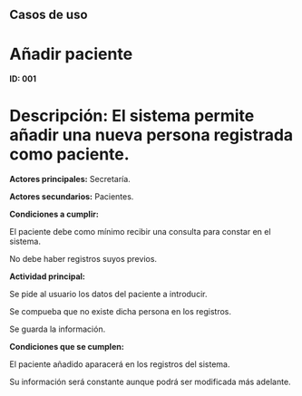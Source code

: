 ## Casos de uso
# Añadir paciente
**ID: 001**
# Descripción: El sistema permite añadir una nueva persona registrada como paciente.

**Actores principales:** Secretaría.

**Actores secundarios:** Pacientes.

 **Condiciones a cumplir:**

El paciente debe como mínimo recibir una consulta para constar en el sistema.

No debe haber registros suyos previos.

 **Actividad principal:**

Se pide al usuario los datos del paciente a introducir.

Se compueba que no existe dicha persona en los registros.

Se guarda la información.

 **Condiciones que se cumplen:**

El paciente añadido aparacerá en los registros del sistema.

Su información será constante aunque podrá ser modificada más adelante.
